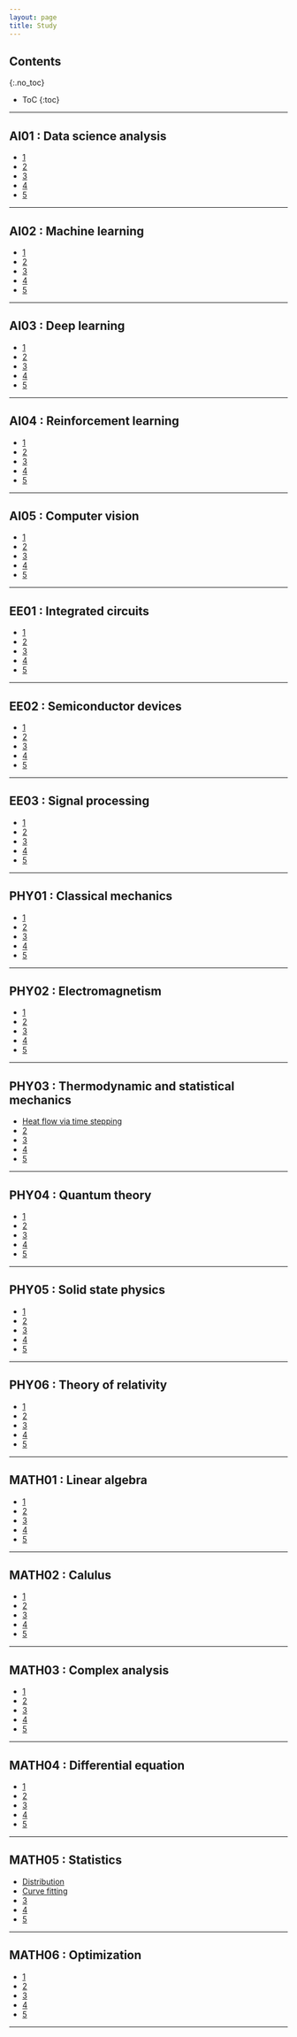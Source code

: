 ```yaml
---
layout: page
title: Study
---
```


## Contents
{:.no_toc}

* ToC
{:toc}

---

## AI01 : Data science analysis

- <a href='https://userdyk-github.github.io/'>1</a>
- <a href='https://userdyk-github.github.io/'>2</a>
- <a href='https://userdyk-github.github.io/'>3</a>
- <a href='https://userdyk-github.github.io/'>4</a>
- <a href='https://userdyk-github.github.io/'>5</a>

---

## AI02 : Machine learning

- <a href='https://userdyk-github.github.io/'>1</a>
- <a href='https://userdyk-github.github.io/'>2</a>
- <a href='https://userdyk-github.github.io/'>3</a>
- <a href='https://userdyk-github.github.io/'>4</a>
- <a href='https://userdyk-github.github.io/'>5</a>

---


## AI03 : Deep learning

- <a href='https://userdyk-github.github.io/'>1</a>
- <a href='https://userdyk-github.github.io/'>2</a>
- <a href='https://userdyk-github.github.io/'>3</a>
- <a href='https://userdyk-github.github.io/'>4</a>
- <a href='https://userdyk-github.github.io/'>5</a>

---

## AI04 : Reinforcement learning

- <a href='https://userdyk-github.github.io/'>1</a>
- <a href='https://userdyk-github.github.io/'>2</a>
- <a href='https://userdyk-github.github.io/'>3</a>
- <a href='https://userdyk-github.github.io/'>4</a>
- <a href='https://userdyk-github.github.io/'>5</a>

---

## AI05 : Computer vision

- <a href='https://userdyk-github.github.io/'>1</a>
- <a href='https://userdyk-github.github.io/'>2</a>
- <a href='https://userdyk-github.github.io/'>3</a>
- <a href='https://userdyk-github.github.io/'>4</a>
- <a href='https://userdyk-github.github.io/'>5</a>

---

## EE01 : Integrated circuits

- <a href='https://userdyk-github.github.io/'>1</a>
- <a href='https://userdyk-github.github.io/'>2</a>
- <a href='https://userdyk-github.github.io/'>3</a>
- <a href='https://userdyk-github.github.io/'>4</a>
- <a href='https://userdyk-github.github.io/'>5</a>

---

## EE02 : Semiconductor devices

- <a href='https://userdyk-github.github.io/'>1</a>
- <a href='https://userdyk-github.github.io/'>2</a>
- <a href='https://userdyk-github.github.io/'>3</a>
- <a href='https://userdyk-github.github.io/'>4</a>
- <a href='https://userdyk-github.github.io/'>5</a>

---

## EE03 : Signal processing

- <a href='https://userdyk-github.github.io/'>1</a>
- <a href='https://userdyk-github.github.io/'>2</a>
- <a href='https://userdyk-github.github.io/'>3</a>
- <a href='https://userdyk-github.github.io/'>4</a>
- <a href='https://userdyk-github.github.io/'>5</a>

---

## PHY01 : Classical mechanics

- <a href='https://userdyk-github.github.io/'>1</a>
- <a href='https://userdyk-github.github.io/'>2</a>
- <a href='https://userdyk-github.github.io/'>3</a>
- <a href='https://userdyk-github.github.io/'>4</a>
- <a href='https://userdyk-github.github.io/'>5</a>

---

## PHY02 : Electromagnetism

- <a href='https://userdyk-github.github.io/'>1</a>
- <a href='https://userdyk-github.github.io/'>2</a>
- <a href='https://userdyk-github.github.io/'>3</a>
- <a href='https://userdyk-github.github.io/'>4</a>
- <a href='https://userdyk-github.github.io/'>5</a>

---

## PHY03 : Thermodynamic and statistical mechanics

- <a href='https://userdyk-github.github.io/phy03/PHY03-Heat-flow-via-time-stepping.html'>Heat flow via time stepping</a>
- <a href='https://userdyk-github.github.io/'>2</a>
- <a href='https://userdyk-github.github.io/'>3</a>
- <a href='https://userdyk-github.github.io/'>4</a>
- <a href='https://userdyk-github.github.io/'>5</a>

---

## PHY04 : Quantum theory

- <a href='https://userdyk-github.github.io/'>1</a>
- <a href='https://userdyk-github.github.io/'>2</a>
- <a href='https://userdyk-github.github.io/'>3</a>
- <a href='https://userdyk-github.github.io/'>4</a>
- <a href='https://userdyk-github.github.io/'>5</a>

---

## PHY05 : Solid state physics

- <a href='https://userdyk-github.github.io/'>1</a>
- <a href='https://userdyk-github.github.io/'>2</a>
- <a href='https://userdyk-github.github.io/'>3</a>
- <a href='https://userdyk-github.github.io/'>4</a>
- <a href='https://userdyk-github.github.io/'>5</a>

---

## PHY06 : Theory of relativity

- <a href='https://userdyk-github.github.io/'>1</a>
- <a href='https://userdyk-github.github.io/'>2</a>
- <a href='https://userdyk-github.github.io/'>3</a>
- <a href='https://userdyk-github.github.io/'>4</a>
- <a href='https://userdyk-github.github.io/'>5</a>

---

## MATH01 : Linear algebra

- <a href='https://userdyk-github.github.io/'>1</a>
- <a href='https://userdyk-github.github.io/'>2</a>
- <a href='https://userdyk-github.github.io/'>3</a>
- <a href='https://userdyk-github.github.io/'>4</a>
- <a href='https://userdyk-github.github.io/'>5</a>

---

## MATH02 : Calulus

- <a href='https://userdyk-github.github.io/'>1</a>
- <a href='https://userdyk-github.github.io/'>2</a>
- <a href='https://userdyk-github.github.io/'>3</a>
- <a href='https://userdyk-github.github.io/'>4</a>
- <a href='https://userdyk-github.github.io/'>5</a>

---

## MATH03 : Complex analysis

- <a href='https://userdyk-github.github.io/'>1</a>
- <a href='https://userdyk-github.github.io/'>2</a>
- <a href='https://userdyk-github.github.io/'>3</a>
- <a href='https://userdyk-github.github.io/'>4</a>
- <a href='https://userdyk-github.github.io/'>5</a>

---

## MATH04 : Differential equation

- <a href='https://userdyk-github.github.io/'>1</a>
- <a href='https://userdyk-github.github.io/'>2</a>
- <a href='https://userdyk-github.github.io/'>3</a>
- <a href='https://userdyk-github.github.io/'>4</a>
- <a href='https://userdyk-github.github.io/'>5</a>


---

## MATH05 : Statistics

- <a href='https://userdyk-github.github.io/math05/MATH05-Distribution.html'>Distribution</a>
- <a href='https://userdyk-github.github.io/math05/MATH05-Curve-fitting.html'>Curve fitting</a>
- <a href='https://userdyk-github.github.io/'>3</a>
- <a href='https://userdyk-github.github.io/'>4</a>
- <a href='https://userdyk-github.github.io/'>5</a>


---

## MATH06 : Optimization

- <a href='https://userdyk-github.github.io/'>1</a>
- <a href='https://userdyk-github.github.io/'>2</a>
- <a href='https://userdyk-github.github.io/'>3</a>
- <a href='https://userdyk-github.github.io/'>4</a>
- <a href='https://userdyk-github.github.io/'>5</a>


---
